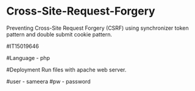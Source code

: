 # Cross-Site-Request-Forgery
Preventing Cross-Site Request Forgery (CSRF) using synchronizer token pattern and double submit cookie pattern.

#IT15019646

#Language - php

#Deployment
Run files with apache web server.

#user - sameera
#pw - password

